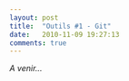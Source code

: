 ```yaml
---
layout: post
title:  "Outils #1 - Git"
date:   2010-11-09 19:27:13
comments: true
---
```


*A venir...*
